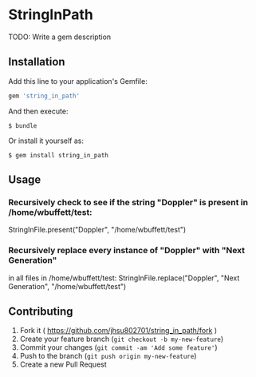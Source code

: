 # StringInPath

TODO: Write a gem description

## Installation

Add this line to your application's Gemfile:

```ruby
gem 'string_in_path'
```

And then execute:

    $ bundle

Or install it yourself as:

    $ gem install string_in_path

## Usage

### Recursively check to see if the string "Doppler" is present in /home/wbuffett/test:
StringInFile.present("Doppler", "/home/wbuffett/test")

### Recursively replace every instance of "Doppler" with "Next Generation" 
in all files in /home/wbuffett/test:
StringInFile.replace("Doppler", "Next Generation", "/home/wbuffett/test")

## Contributing

1. Fork it ( https://github.com/jhsu802701/string_in_path/fork )
2. Create your feature branch (`git checkout -b my-new-feature`)
3. Commit your changes (`git commit -am 'Add some feature'`)
4. Push to the branch (`git push origin my-new-feature`)
5. Create a new Pull Request
